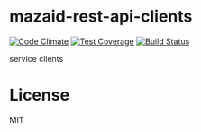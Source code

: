 # mazaid-rest-api-clients

[![Code Climate](https://codeclimate.com/github/mazaid/rest-api-clients/badges/gpa.svg)](https://codeclimate.com/github/mazaid/rest-api-clients)
[![Test Coverage](https://codeclimate.com/github/mazaid/rest-api-clients/badges/coverage.svg)](https://codeclimate.com/github/mazaid/rest-api-clients/coverage)
[![Build Status](https://travis-ci.org/mazaid/rest-api-clients.svg?branch=master)](https://travis-ci.org/mazaid/rest-api-clients)

service clients

# License

MIT
